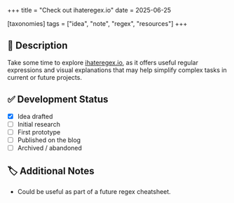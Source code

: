 +++
title = "Check out ihateregex.io"
date = 2025-06-25

[taxonomies]
tags = ["idea", "note", "regex", "resources"]
+++

## 📄 Description

Take some time to explore [ihateregex.io](https://ihateregex.io), as it offers useful 
regular expressions and visual explanations that may help simplify complex tasks in 
current or future projects.

## ✅ Development Status

- [x] Idea drafted
- [ ] Initial research
- [ ] First prototype
- [ ] Published on the blog
- [ ] Archived / abandoned

## 🏷️ Additional Notes

- Could be useful as part of a future regex cheatsheet.

